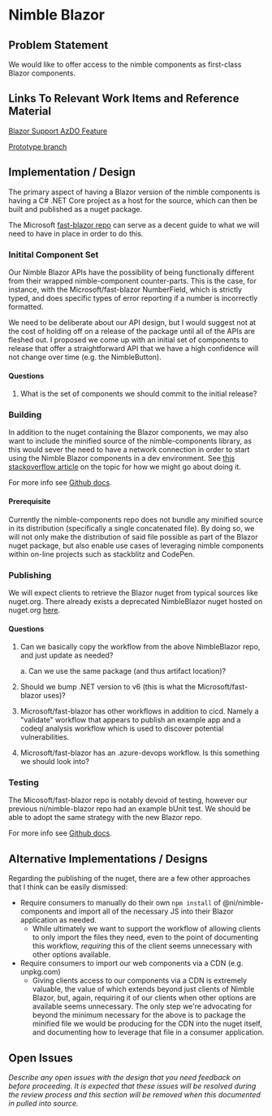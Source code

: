 # Nimble Blazor

## Problem Statement

We would like to offer access to the nimble components as first-class Blazor components.

## Links To Relevant Work Items and Reference Material

[Blazor Support AzDO Feature](https://ni.visualstudio.com/DevCentral/_workitems/edit/1801527)

[Prototype branch](https://github.com/ni/nimble/tree/initial-blazor-integration)

## Implementation / Design

The primary aspect of having a Blazor version of the nimble components is having a C# .NET Core project as a host for the source, which can then be built and published as a nuget package.

The Microsoft [fast-blazor repo](https://github.com/microsoft/fast-blazor) can serve as a decent guide to what we will need to have in place in order to do this.

### Initital Component Set

Our Nimble Blazor APIs have the possibility of being functionally different from their wrapped nimble-component counter-parts. This is the case, for instance, with the Microsoft/fast-blazor NumberField, which is strictly typed, and does specific types of error reporting if a number is incorrectly formatted.

We need to be deliberate about our API design, but I would suggest not at the cost of holding off on a release of the package until all of the APIs are fleshed out. I proposed we come up with an initial set of components to release that offer a straightforward API that we have a high confidence will not change over time (e.g. the NimbleButton).

#### Questions

1. What is the set of components we should commit to the initial release?

### Building

In addition to the nuget containing the Blazor components, we may also want to include the minified source of the nimble-components library, as this would sever the need to have a network connection in order to start using the Nimble Blazor components in a dev environment. See [this stackoverflow article](https://stackoverflow.com/questions/48751019/packing-static-content-in-nuget-for-packagereferece-projects) on the topic for how we might go about doing it.

For more info see [Github docs](https://docs.github.com/en/actions/automating-builds-and-tests/building-and-testing-net).

#### Prerequisite

Currently the nimble-components repo does not bundle any minified source in its distribution (specifically a single concatenated file). By doing so, we will not only make the distribution of said file possible as part of the Blazor nuget package, but also enable use cases of leveraging nimble components within on-line projects such as stackblitz and CodePen.

### Publishing

We will expect clients to retrieve the Blazor nuget from typical sources like nuget.org. There already exists a deprecated NimbleBlazor nuget hosted on nuget.org [here](https://www.nuget.org/packages/NimbleBlazor/).

#### Questions

1. Can we basically copy the workflow from the above NimbleBlazor repo, and just update as needed?

    a. Can we use the same package (and thus artifact location)?
2. Should we bump .NET version to v6 (this is what the Microsoft/fast-blazor uses)?
3. Microsoft/fast-blazor has other workflows in addition to cicd. Namely a "validate" workflow that appears to publish an example app and a codeql analysis workflow which is used to discover potential vulnerabilities.
4. Microsoft/fast-blazor has an .azure-devops workflow. Is this something we should look into?

### Testing

The Micosoft/fast-blazor repo is notably devoid of testing, however our previous ni/nimble-blazor repo had an example bUnit test. We should be able to adopt the same strategy with the new Blazor repo.

For more info see [Github docs](https://docs.github.com/en/actions/automating-builds-and-tests/building-and-testing-net).

## Alternative Implementations / Designs

Regarding the publishing of the nuget, there are a few other approaches that I think can be easily dismissed:
- Require consumers to manually do their own `npm install` of @ni/nimble-components and import all of the necessary JS into their Blazor application as needed.
    - While ultimately we want to support the workflow of allowing clients to only import the files they need, even to the point of documenting this workflow, _requiring_ this of the client seems unnecessary with other options available.
- Require consumers to import our web components via a CDN (e.g. unpkg.com)
    - Giving clients access to our components via a CDN is extremely valuable, the value of which extends beyond just clients of Nimble Blazor, but, again, requiring it of our clients when other options are available seems unnecessary. The only step we're advocating for beyond the minimum necessary for the above is to package the minified file we would be producing for the CDN into the nuget itself, and documenting how to leverage that file in a consumer application.

## Open Issues

*Describe any open issues with the design that you need feedback on before proceeding.*
*It is expected that these issues will be resolved during the review process and this section will be removed when this documented in pulled into source.*
